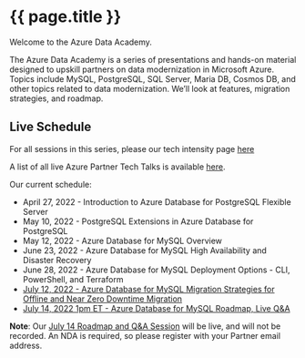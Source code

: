 

# {{ page.title }}

Welcome to the Azure Data Academy. 

The Azure Data Academy is a series of presentations and hands-on material designed to upskill partners on data modernization in Microsoft Azure. Topics include MySQL, PostgreSQL, SQL Server, Maria DB, Cosmos DB, and other topics related to data modernization. We’ll look at features, migration strategies, and roadmap.

## Live Schedule

For all sessions in this series, please our tech intensity page [here](https://msuspartners.eventbuilder.com/EnableOSSDB)

A list of all live Azure Partner Tech Talks is available [here](https://msuspartners.eventbuilder.com/AzurePartnerTechTalks).

Our current schedule:

* April 27, 2022 - Introduction to Azure Database for PostgreSQL Flexible Server
* May 10, 2022 - PostgreSQL Extensions in Azure Database for PostgreSQL
* May 12, 2022 - Azure Database for MySQL Overview
* June 23, 2022 - Azure Database for MySQL High Availability and Disaster Recovery
* June 28, 2022 - Azure Database for MySQL Deployment Options - CLI, PowerShell, and Terraform
* [July 12, 2022 - Azure Database for MySQL Migration Strategies for Offline and Near Zero Downtime Migration](https://msuspartners.eventbuilder.com/event/60147?source=AzurePartnerTechTalks)
* [July 14, 2022 1pm ET - Azure Database for MySQL Roadmap, Live Q&A](https://msuspartners.eventbuilder.com/event/60143?source=AzurePartnerTechTalks)

__Note__: Our [July 14 Roadmap and Q&A Session](https://msuspartners.eventbuilder.com/event/60143?source=AzurePartnerTechTalks) will be live, and will not be recorded. An NDA is required, so please register with your Partner email address.

